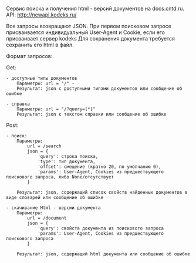 Сервис поиска и получения html - версий документов на docs.cntd.ru. 
API:  http://newapi.kodeks.ru/

Все запросы возвращают JSON. 
При первом поисковом запросе присваивается индивидуальный User-Agent и Cookie, если его присваивает сервер kodeks
Для сохранения документа требуется сохранить его html в файл.

Формат запросов:

Get:
    
    - доступные типы документов
        Параметры: url = "/" - 
        Результат: json с доступными типами документов или сообщение об ошибке
    
    - справка
        Параметры: url = "/?query=[*]" 
        Результат: json с текстом справки или сообщение об ошибке

Post:

    - поиск:
        Параметры:
            url = /search
            json = {
                'query': строка поиска,
                'type': тип документа,
                'offset': смещение (кратно 20, по умолчанию 0),
                'params': User-Agent, Cookies из предшествующего поискового запроса, либо None/отсутствует 
            }
        
        Результат: json, содержащий список свойств найденных документов в виде словарей или сообщение об ошибке
    
    - скачивание Html - версии документа
        Параметры:
            url = /document
            json = {
                'query': свойста документа из поискового запроса
                'params': User-Agent, Cookies из предшествующего поискового запроса
            }
        
        Результат: json, содержащий html документа или сообщение об ошибке

